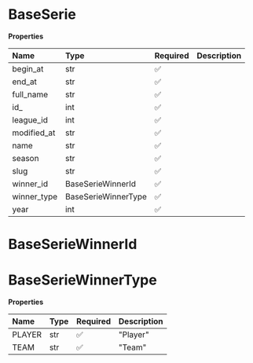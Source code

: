 # BaseSerie

**Properties**

| Name        | Type                | Required | Description |
| :---------- | :------------------ | :------- | :---------- |
| begin_at    | str                 | ✅       |             |
| end_at      | str                 | ✅       |             |
| full_name   | str                 | ✅       |             |
| id\_        | int                 | ✅       |             |
| league_id   | int                 | ✅       |             |
| modified_at | str                 | ✅       |             |
| name        | str                 | ✅       |             |
| season      | str                 | ✅       |             |
| slug        | str                 | ✅       |             |
| winner_id   | BaseSerieWinnerId   | ✅       |             |
| winner_type | BaseSerieWinnerType | ✅       |             |
| year        | int                 | ✅       |             |

# BaseSerieWinnerId

# BaseSerieWinnerType

**Properties**

| Name   | Type | Required | Description |
| :----- | :--- | :------- | :---------- |
| PLAYER | str  | ✅       | "Player"    |
| TEAM   | str  | ✅       | "Team"      |
